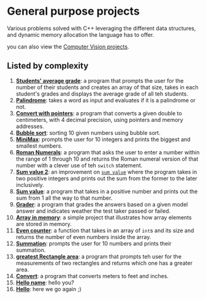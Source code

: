 # General purpose projects

Various problems solved with C++ leveraging the different data structures, and dynamic memory allocation the language has to offer.

you can also view the [Computer Vision projects](../Computer%20Vision).

## Listed by complexity

1. [**Students' average grade**](students_avg_grade): a program that prompts the user for the number of their students and creates an array of that size, takes in each student's grades and displays the average grade of all teh students.
2. [**Palindrome**](palindrome): takes a word as input and evaluates if it is a palindrome or not.
3. [**Convert with pointers**](convert_with_pointers): a program that converts a given double to centimeters, with 4 decimal precision, using pointers and memory addresses.
4. [**Bubble sort**](bubble_sort): sorting 10 given numbers using bubble sort.
5. [**MiniMax**](MiniMax): prompts the user for 10 integers and prints the biggest and smallest numbers.
6. [**Roman Numerals**](Roman%20Numerals): a program that asks the user to enter a number within the range of 1 through 10 and returns the Roman numeral version of that number with a clever use of teh `switch` statement.
7. [**Sum value 2**](Sum%20value%202): an improvement on [`sum value`](Sum%20value) where the program takes in two positive integers and prints out the sum from the former to the later inclusively.
8. [**Sum value**](Sum%20value): a program that takes in a positive number and prints out the sum from 1 all the way to that number.
9. [**Grader**](grade): a program that grades the answers based on a given model answer and indicates weather the test taker passed or failed.
10. [**Array in memory**](array_memory): a simple project that illustrates how array elements are stored in memory.
11. [**Even counter**](Even_counter): a function that takes in an array of `int`s and its size and returns the number of even numbers inside the array.
12. [**Summation**](summation): prompts the user for 10 numbers and prints their summation.
13. [**greatest Rectangle area**](rect_area): a program that prompts teh user for the measurements of two rectangles and returns which one has a greater area.
14. [**Convert**](convert): a program that converts meters to feet and inches.
15. [**Hello name**](hello_name): hello you?
16. [**Hello**](hello): here we go again ;)
